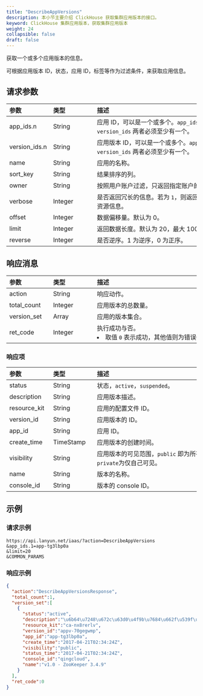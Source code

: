 ```yaml
---
title: "DescribeAppVersions"
description: 本小节主要介绍 ClickHouse 获取集群应用版本的接口。 
keyword: ClickHouse 集群应用版本，获取集群应用版本
weight: 24
collapsible: false
draft: false
---
```




获取一个或多个应用版本的信息。

可根据应用版本 ID，状态，应用 ID，标签等作为过滤条件，来获取应用信息。

## 请求参数

|<span style="display:inline-block;width:100px">参数</span> |<span style="display:inline-block;width:100px">类型</span>|<span style="display:inline-block;width:380px">描述</span>|<span style="display:inline-block;width:100px">是否必选</span>|
| :--- | :--- | :--- | :--- |
| app_ids.n | String | 应用 ID，可以是一个或多个。`app_ids` 和 `version_ids` 两者必须至少有一个。 | No |
| version_ids.n | String | 应用版本 ID，可以是一个或多个。`app_ids` 和`version_ids` 两者必须至少有一个。 | No |
| name | String | 应用的名称。 | No |
| sort_key | String | 结果排序的列。 | No |
| owner | String | 按照用户账户过滤，只返回指定账户的资源。 | No |
| verbose | Integer | 是否返回冗长的信息。若为 `1`，则返回集群相关其它资源信息。 | No |
| offset | Integer | 数据偏移量。默认为 0。 | No |
| limit | Integer | 返回数据长度。默认为 20，最大 100。 | No |
| reverse | Integer | 是否逆序。1 为逆序，0 为正序。 | No |

## 响应消息

|<span style="display:inline-block;width:100px">参数</span> |<span style="display:inline-block;width:100px">类型</span>|<span style="display:inline-block;width:380px">描述</span>|
| :--- | :--- | :--- | 
| action | String | 响应动作。 |
| total_count | Integer | 应用版本的总数量。 |
| version_set | Array | 应用的版本集合。 |
| ret_code | Integer | 执行成功与否。<li>取值 `0` 表示成功，其他值则为错误代码。  |

### 响应项 

|<span style="display:inline-block;width:100px">参数</span> |<span style="display:inline-block;width:100px">类型</span>|<span style="display:inline-block;width:380px">描述</span>|
| :--- | :--- | :--- | 
| status | String | 状态，`active`，`suspended`。|
| description | String | 应用版本描述。 |
| resource_kit | String | 应用的配置文件 ID。 |
| version_id | String | 应用版本的 ID。 |
| app_id | String | 应用 ID。 |
| create_time | TimeStamp | 应用版本的创建时间。 |
| visibility | String | 应用版本的可见范围，`public` 即为所有人可见；`private`为仅自己可见。|
| name | String | 版本的名称。 |
| console_id | String | 版本的 console ID。 |

## 示例 

### 请求示例

```
https://api.lanyun.net/iaas/?action=DescribeAppVersions
&app_ids.1=app-tg3lbp0a
&limit=20
&COMMON_PARAMS
```

### 响应示例

```json
{
  "action":"DescribeAppVersionsResponse",
  "total_count":1,
  "version_set":[
    {
      "status":"active",
      "description":"\u6b64\u7248\u672c\u63d0\u4f9b\u7684\u662f\u539f\u751f Apache ZooKeeper 3.4.9 \u53d1\u884c\u7248\uff0c\u540c\u65f6\u63d0\u4f9b ZooKeeper REST \u670d\u52a1",
      "resource_kit":"ca-nx8rerlv",
      "version_id":"appv-70gegwmp",
      "app_id":"app-tg3lbp0a",
      "create_time":"2017-04-21T02:34:24Z",
      "visibility":"public",
      "status_time":"2017-04-21T02:34:24Z",
      "console_id":"qingcloud",
      "name":"v1.0 - ZooKeeper 3.4.9"
    }
  ],
  "ret_code":0
}
```
